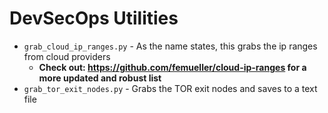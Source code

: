# DevSecOps Utilities

- `grab_cloud_ip_ranges.py` - As the name states, this grabs the ip ranges from cloud providers
    - **Check out: <https://github.com/femueller/cloud-ip-ranges> for a more updated and robust list**
- `grab_tor_exit_nodes.py` - Grabs the TOR exit nodes and saves to a text file
